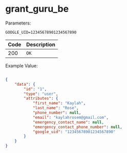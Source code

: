 # grant_guru_be
Parameters: <br>
```
GOOGLE_UID=12345678901234567890
```

| Code | Description |
| :--- | :--- |
| 200 | `OK` |

Example Value:

```json

{
    "data": {
        "id": "1",
        "type": "user",
        "attributes": {
            "first_name": "Kaylah",
            "last_name": "Rose",
            "phone_number": null,
            "email": "kaylahrosem@gmail.com",
            "emergency_contact_name": null,
            "emergency_contact_phone_number": null,
            "google_uid": "12345678901234567890"
        }
    }
}
```
